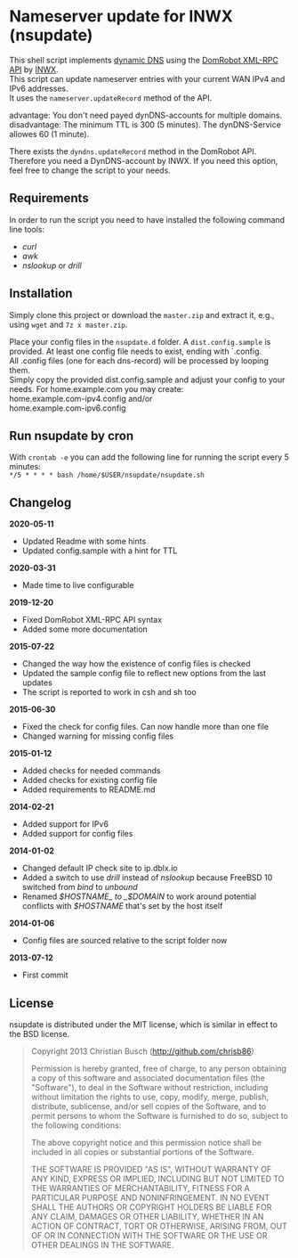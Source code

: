 # Nameserver update for INWX (nsupdate)

This shell script implements [dynamic DNS](https://en.wikipedia.org/wiki/Dynamic_DNS) using the [DomRobot XML-RPC API](https://www.inwx.de/de/help/apidoc/f/ch02s13.html#nameserver.updateRecord) by [INWX](https://www.inwx.de/).  
This script can update nameserver entries with your current WAN IPv4 and IPv6 addresses.  
It uses the `nameserver.updateRecord` method of the API.  

advantage: You don't need payed dynDNS-accounts for multiple domains.  
disadvantage: The minimum TTL is 300 (5 minutes). The dynDNS-Service allowes 60 (1 minute).

There exists the `dyndns.updateRecord` method in the DomRobot API. Therefore you need a DynDNS-account by INWX. If you need this option, feel free to change the script to your needs.  

## Requirements

In order to run the script you need to have installed the following command line tools:

- _curl_
- _awk_
- _nslookup_ or _drill_

## Installation

Simply clone this project or download the `master.zip` and extract it, e.g., using `wget` and `7z x master.zip`.

Place your config files in the `nsupdate.d` folder. A `dist.config.sample` is provided. At least one config file needs to exist, ending with `.config.  
All .config files (one for each dns-record) will be processed by looping them.  
Simply copy the provided dist.config.sample and adjust your config to your needs.
For home.example.com you may create:  
home.example.com-ipv4.config and/or  
home.example.com-ipv6.config  


## Run nsupdate by cron
With `crontab -e` you can add the following line for running the script every 5 minutes:  
`*/5 * * * * bash /home/$USER/nsupdate/nsupdate.sh`  

## Changelog

**2020-05-11**

- Updated Readme with some hints
- Updated config.sample with a hint for TTL

**2020-03-31**

- Made time to live configurable

**2019-12-20**

- Fixed DomRobot XML-RPC API syntax
- Added some more documentation

**2015-07-22**

- Changed the way how the existence of config files is checked
- Updated the sample config file to reflect new options from the last updates
- The script is reported to work in csh and sh too

**2015-06-30**

- Fixed the check for config files. Can now handle more than one file
- Changed warning for missing config files

**2015-01-12**

- Added checks for needed commands
- Added checks for existing config file
- Added requirements to README.md

**2014-02-21**

- Added support for IPv6
- Added support for config files

**2014-01-02**

- Changed default IP check site to ip.dblx.io
- Added a switch to use _drill_ instead of _nslookup_ because FreeBSD 10 switched from _bind_ to _unbound_ 
- Renamed _$HOSTNAME_ to _$DOMAIN_ to work around potential conflicts with _$HOSTNAME_ that's set by the host itself

**2014-01-06**

- Config files are sourced relative to the script folder now

**2013-07-12**

- First commit

## License

nsupdate is distributed under the MIT license, which is similar in effect to the BSD license.

> Copyright 2013 Christian Busch (http://github.com/chrisb86)
> 
> Permission is hereby granted, free of charge, to any person obtaining a copy of this software and associated documentation files (the "Software"), to deal in the Software without restriction, including without limitation the rights to use, copy, modify, merge, publish, distribute, sublicense, and/or sell copies of the Software, and to permit persons to whom the Software is furnished to do so, subject to the following conditions:
> 
> The above copyright notice and this permission notice shall be included in all copies or substantial portions of the Software.
> 
> THE SOFTWARE IS PROVIDED "AS IS", WITHOUT WARRANTY OF ANY KIND, EXPRESS OR IMPLIED, INCLUDING BUT NOT LIMITED TO THE WARRANTIES OF MERCHANTABILITY, FITNESS FOR A PARTICULAR PURPOSE AND NONINFRINGEMENT. IN NO EVENT SHALL THE AUTHORS OR COPYRIGHT HOLDERS BE LIABLE FOR ANY CLAIM, DAMAGES OR OTHER LIABILITY, WHETHER IN AN ACTION OF CONTRACT, TORT OR OTHERWISE, ARISING FROM, OUT OF OR IN CONNECTION WITH THE SOFTWARE OR THE USE OR OTHER DEALINGS IN THE SOFTWARE.
